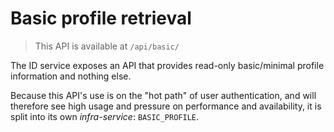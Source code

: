 # Basic profile retrieval

> This API is available at `/api/basic/`

The ID service exposes an API that provides read-only basic/minimal profile information and nothing else.

Because this API's use is on the "hot path" of user authentication, and will therefore see high usage and pressure on performance and availability, it is split into its own *infra-service*: `BASIC_PROFILE`.
